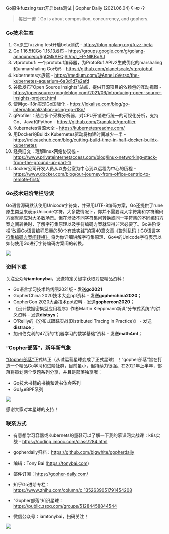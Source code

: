 Go原生fuzzing test开启beta测试 | Gopher Daily (2021.06.04) ʕ◔ϖ◔ʔ

>每日一谚：Go is about composition, concurrency, and gophers.

### Go技术生态

1. Go原生fuzzing test开启beta测试 - https://blog.golang.org/fuzz-beta
2. Go 1.16.5和Go 1.15.13发布 - https://groups.google.com/g/golang-announce/c/RgCMkAEQjSI/m/r_EP-NlKBgAJ
3. vtprotobuf: 一个protobuf编译器，为ProtoBuf APIv2生成优化的marshaling和unmarshaling Go代码 - https://github.com/planetscale/vtprotobuf
4. kubernetes水族馆 - https://medium.com/@AnneLoVerso/the-kubernetes-aquarium-6a3d1d7a2afd
5. 谷歌发布"Open Source Insights"站点，提供开源项目的依赖包的互动视图 - https://opensource.googleblog.com/2021/06/introducing-open-source-insights-project.html
6. 使用go-i18n实现Go国际化 - https://lokalise.com/blog/go-internationalization-using-go-i18n/
7. gProfiler：结合多个采样分析器，对CPU开销进行统一的可视化分析，支持Go、Java和Python - https://github.com/Granulate/gprofiler
8. Kubernetes资源大全 - https://kubernetesreadme.com/
9. 用Docker的Buildx Kubernetes驱动将构建时间减少一半 - https://releasehub.com/blog/cutting-build-time-in-half-docker-buildx-kubernetes
10. 经典旧文：理解linux网络协议栈 - https://www.privateinternetaccess.com/blog/linux-networking-stack-from-the-ground-up-part-1/
11. docker公司开发人员从以办公室为中心到以远程为中心的历程 - https://www.docker.com/blog/our-journey-from-office-centric-to-remote-first/

### Go技术进阶专栏导读

Go语言源码默认使用Unicode字符集，并采用UTF-8编码方案，Go还提供了rune原生类型来表示Unicode字符。大多数情况下，你并不需要深入字符集和字符编码方案就能应对大多数场景。但在涉及不同字符集间转换或同一字符集的不同编码方案之间转换时，了解字符集原理以及字符编码方案就显得非常必要了。Go进阶专栏“[改善Go语⾔编程质量的50个有效实践](https://mp.weixin.qq.com/s/RThCEQOdytQxwrMP7XRTRw)”的第40篇文章[《告别乱码！GO语言字符集编码方案间转换》](https://www.imooc.com/read/87/article/2470) 将为你详细讲解字符集原理、Go中的Unicode字符表示以如何使用Go进行字符编码方案间的转换。

![](http://image.tonybai.com/img/202011/go-column-pgo-with-qr-and-text.png)


### 资料下载

关注公众号**iamtonybai**，发送特定关键字获取对应精品资料！

* Go语言学习技术路线图2021版 - 发送**go2021**
* GopherChina 2020技术大会ppt资料 - 发送**gopherchina2020**；
* GopherCon 2020大会技术ppt资料 - 发送**gophercon2020**；
* 《设计数据密集型应用程序》作者Martin Kleppmann新课“分布式系统”的讲义资料 - 发送**distsys**；
* O'Reilly的《分布式跟踪实战(Distributed Tracing in Practice)》 - 发送**distrace**；
* 加州伯克利的47页的“机器学习的数学基础”资料 - 发送**math4ml**；

### “Gopher部落”，新年新气象

[“Gopher部落”](https://mp.weixin.qq.com/s/jUqAL7hf2GmMun64BJufEA)正式转正（从试运营星球变成了正式星球）！“gopher部落”旨在打造一个精品Go学习和进阶社群，目前虽小，但持续力很强。在2021年上半年，部落将策划两个专题系列分享，并且是部落独享哦：

* Go技术书籍的书摘和读书体会系列
* Go与eBPF系列

![](http://image.tonybai.com/img/202103/gopher-tribe-zsxq-card.png)

感谢大家对本星球的支持！

### 联系方式

* 有意想学习容器或Kubernets的童鞋可以了解一下我的慕课网实战课：k8s实战 - https://coding.imooc.com/class/284.html
* gopherdaily归档：https://github.com/bigwhite/gopherdaily

* 编辑：Tony Bai (https://tonybai.com)
* 邮件订阅：https://gopher-daily.com/
* 知乎Go进阶专栏：https://www.zhihu.com/column/c_1352639051791454208
* “Gopher部落”知识星球：https://public.zsxq.com/groups/51284458844544
* 微信公众号：iamtonybai，扫码关注！

![](http://image.tonybai.com/img/202011/qrcode_for_iamtonybai.jpg)

